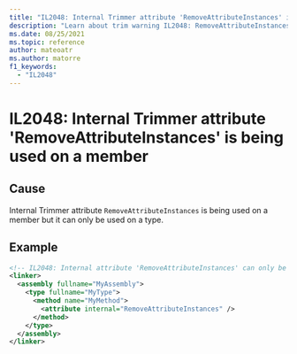 ```yaml
---
title: "IL2048: Internal Trimmer attribute 'RemoveAttributeInstances' is being used on a member"
description: "Learn about trim warning IL2048: RemoveAttributeInstancesOnMember"
ms.date: 08/25/2021
ms.topic: reference
author: mateoatr
ms.author: matorre
f1_keywords:
  - "IL2048"
---
```

# IL2048: Internal Trimmer attribute 'RemoveAttributeInstances' is being used on a member

## Cause

Internal Trimmer attribute `RemoveAttributeInstances` is being used on a member but it
can only be used on a type.

## Example

```XML
<!-- IL2048: Internal attribute 'RemoveAttributeInstances' can only be used on a type, but is being used on 'MyMethod' -->
<linker>
  <assembly fullname="MyAssembly">
    <type fullname="MyType">
      <method name="MyMethod">
        <attribute internal="RemoveAttributeInstances" />
      </method>
    </type>
  </assembly>
</linker>
```